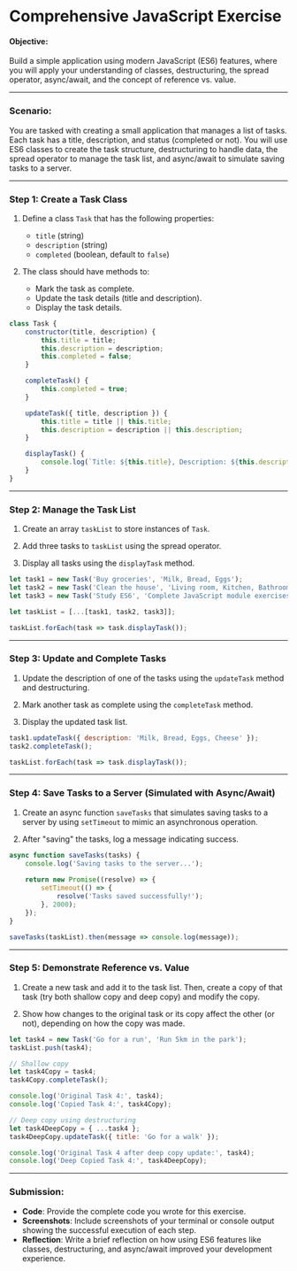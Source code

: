 # **Comprehensive JavaScript Exercise**

#### **Objective:**
Build a simple application using modern JavaScript (ES6) features, where you will apply your understanding of classes, destructuring, the spread operator, async/await, and the concept of reference vs. value.

---

### **Scenario:**
You are tasked with creating a small application that manages a list of tasks. Each task has a title, description, and status (completed or not). You will use ES6 classes to create the task structure, destructuring to handle data, the spread operator to manage the task list, and async/await to simulate saving tasks to a server.

---

### **Step 1: Create a Task Class**

1. Define a class `Task` that has the following properties:
   - `title` (string)
   - `description` (string)
   - `completed` (boolean, default to `false`)

2. The class should have methods to:
   - Mark the task as complete.
   - Update the task details (title and description).
   - Display the task details.

```javascript
class Task {
    constructor(title, description) {
        this.title = title;
        this.description = description;
        this.completed = false;
    }

    completeTask() {
        this.completed = true;
    }

    updateTask({ title, description }) {
        this.title = title || this.title;
        this.description = description || this.description;
    }

    displayTask() {
        console.log(`Title: ${this.title}, Description: ${this.description}, Completed: ${this.completed}`);
    }
}
```

---

### **Step 2: Manage the Task List**

1. Create an array `taskList` to store instances of `Task`.

2. Add three tasks to `taskList` using the spread operator.

3. Display all tasks using the `displayTask` method.

```javascript
let task1 = new Task('Buy groceries', 'Milk, Bread, Eggs');
let task2 = new Task('Clean the house', 'Living room, Kitchen, Bathroom');
let task3 = new Task('Study ES6', 'Complete JavaScript module exercises');

let taskList = [...[task1, task2, task3]];

taskList.forEach(task => task.displayTask());
```

---

### **Step 3: Update and Complete Tasks**

1. Update the description of one of the tasks using the `updateTask` method and destructuring.

2. Mark another task as complete using the `completeTask` method.

3. Display the updated task list.

```javascript
task1.updateTask({ description: 'Milk, Bread, Eggs, Cheese' });
task2.completeTask();

taskList.forEach(task => task.displayTask());
```

---

### **Step 4: Save Tasks to a Server (Simulated with Async/Await)**

1. Create an async function `saveTasks` that simulates saving tasks to a server by using `setTimeout` to mimic an asynchronous operation.

2. After "saving" the tasks, log a message indicating success.

```javascript
async function saveTasks(tasks) {
    console.log('Saving tasks to the server...');
    
    return new Promise((resolve) => {
        setTimeout(() => {
            resolve('Tasks saved successfully!');
        }, 2000);
    });
}

saveTasks(taskList).then(message => console.log(message));
```

---

### **Step 5: Demonstrate Reference vs. Value**

1. Create a new task and add it to the task list. Then, create a copy of that task (try both shallow copy and deep copy) and modify the copy.

2. Show how changes to the original task or its copy affect the other (or not), depending on how the copy was made.

```javascript
let task4 = new Task('Go for a run', 'Run 5km in the park');
taskList.push(task4);

// Shallow copy
let task4Copy = task4;
task4Copy.completeTask();

console.log('Original Task 4:', task4);
console.log('Copied Task 4:', task4Copy);

// Deep copy using destructuring
let task4DeepCopy = { ...task4 };
task4DeepCopy.updateTask({ title: 'Go for a walk' });

console.log('Original Task 4 after deep copy update:', task4);
console.log('Deep Copied Task 4:', task4DeepCopy);
```

---

### **Submission:**
- **Code**: Provide the complete code you wrote for this exercise.
- **Screenshots**: Include screenshots of your terminal or console output showing the successful execution of each step.
- **Reflection**: Write a brief reflection on how using ES6 features like classes, destructuring, and async/await improved your development experience.